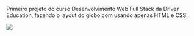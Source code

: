 Primeiro projeto do curso Desenvolvimento Web Full Stack da Driven Education, fazendo o layout do globo.com usando apenas HTML e CSS.

<img src="https://i.imgur.com/daOt8YD.png">
